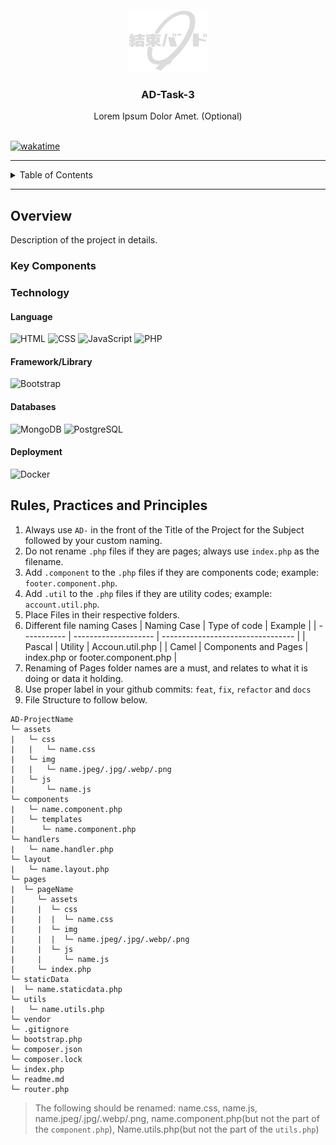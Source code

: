 <a name="readme-top">

<br/>

<br />
<div align="center">
  <a href="https://https://github.com/Mikaelaa05">
  <!-- TODO: If you want to add logo or banner you can add it here -->
    <img src="assets/img/Kessoku_Band_Logo_Clear.png" alt="Nyebe" width="130" height="100">
  </a>
<!-- TODO: Change Title to the name of the title of your Project -->
  <h3 align="center">AD-Task-3</h3>
</div>
<!-- TODO: Make a short description -->
<div align="center">
  Lorem Ipsum Dolor Amet. (Optional)
</div>

<br />

<!-- TODO: Change the zyx-0314 into your github username  -->
<!-- TODO: Change the WD-Template-Project into the same name of your folder -->


[![wakatime](https://wakatime.com/badge/user/018ee98a-e312-42fb-ac75-7e01d98002aa/project/329812e0-14f1-4c63-bb76-11e38eb7aa64.svg)](https://wakatime.com/badge/user/018ee98a-e312-42fb-ac75-7e01d98002aa/project/329812e0-14f1-4c63-bb76-11e38eb7aa64)

---

<!-- TODO: If you want to add more layers for your readme -->
<details>
  <summary>Table of Contents</summary>
  <ol>
    <li>
      <a href="#overview">Overview</a>
      <ol>
        <li>
          <a href="#key-components">Key Components</a>
        </li>
        <li>
          <a href="#technology">Technology</a>
        </li>
      </ol>
    </li>
    <li>
      <a href="#rule,-practices-and-principles">Rules, Practices and Principles</a>
    </li>
    <li>
      <a href="#resources">Resources</a>
    </li>
  </ol>
</details>

---

## Overview

<!-- TODO: To be changed -->
<!-- The following are just sample -->

Description of the project in details.

### Key Components

<!-- TODO: List of Key Components -->
<!-- The following are just sample -->

### Technology

<!-- TODO: List of Technology Used -->
#### Language
![HTML](https://img.shields.io/badge/HTML-E34F26?style=for-the-badge&logo=html5&logoColor=white)
![CSS](https://img.shields.io/badge/CSS-1572B6?style=for-the-badge&logo=css3&logoColor=white)
![JavaScript](https://img.shields.io/badge/JavaScript-F7DF1E?style=for-the-badge&logo=javascript&logoColor=white)
![PHP](https://img.shields.io/badge/PHP-777BB4?style=for-the-badge&logo=php&logoColor=white)

#### Framework/Library
![Bootstrap](https://img.shields.io/badge/Bootstrap-7952B3?style=for-the-badge&logo=bootstrap&logoColor=white)

#### Databases
![MongoDB](https://img.shields.io/badge/MongoDB-47A248?style=for-the-badge&logo=mongodb&logoColor=white)
![PostgreSQL](https://img.shields.io/badge/PostgreSQL-336791?style=for-the-badge&logo=postgresql&logoColor=white)

#### Deployment
![Docker](https://img.shields.io/badge/Docker-2496ED?style=for-the-badge&logo=docker&logoColor=white)

## Rules, Practices and Principles

<!-- Do not Change this -->

1. Always use `AD-` in the front of the Title of the Project for the Subject followed by your custom naming.
2. Do not rename `.php` files if they are pages; always use `index.php` as the filename.
3. Add `.component` to the `.php` files if they are components code; example: `footer.component.php`.
4. Add `.util` to the `.php` files if they are utility codes; example: `account.util.php`.
5. Place Files in their respective folders.
6. Different file naming Cases
   | Naming Case | Type of code         | Example                           |
   | ----------- | -------------------- | --------------------------------- |
   | Pascal      | Utility              | Accoun.util.php                   |
   | Camel       | Components and Pages | index.php or footer.component.php |
8. Renaming of Pages folder names are a must, and relates to what it is doing or data it holding.
9. Use proper label in your github commits: `feat`, `fix`, `refactor` and `docs`
10. File Structure to follow below.

```
AD-ProjectName
└─ assets
|   └─ css
|   |   └─ name.css
|   └─ img
|   |   └─ name.jpeg/.jpg/.webp/.png
|   └─ js
|       └─ name.js
└─ components
|   └─ name.component.php
|   └─ templates
|      └─ name.component.php
└─ handlers
|   └─ name.handler.php
└─ layout
|   └─ name.layout.php
└─ pages
|  └─ pageName
|     └─ assets
|     |  └─ css
|     |  |  └─ name.css
|     |  └─ img
|     |  |  └─ name.jpeg/.jpg/.webp/.png
|     |  └─ js
|     |     └─ name.js
|     └─ index.php
└─ staticData
|  └─ name.staticdata.php
└─ utils
|   └─ name.utils.php
└─ vendor
└─ .gitignore
└─ bootstrap.php
└─ composer.json
└─ composer.lock
└─ index.php
└─ readme.md
└─ router.php
```
> The following should be renamed: name.css, name.js, name.jpeg/.jpg/.webp/.png, name.component.php(but not the part of the `component.php`), Name.utils.php(but not the part of the `utils.php`)

